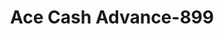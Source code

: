 ---
f_zip-code: 98225
f_state-code: WA
title: Ace Cash Advance-899
f_phone: 360-647-3877
f_city-only: Bellingham
f_address: 1658 Birchwood Ave Bellingham
f_location-unique-id: '899'
slug: ace-cash-advance-899
updated-on: '2024-05-30T13:46:58.046Z'
created-on: '2024-05-30T13:36:59.803Z'
published-on: '2024-05-30T13:54:32.469Z'
f_city-state: cms/city/bellingham-wa.md
f_company: cms/company/ace-cash-advance.md
f_state: cms/state/washington.md
layout: '[payday-loan].html'
tags: payday-loan
---